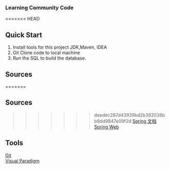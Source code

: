 ### Learning Community Code 

<<<<<<< HEAD
## Quick Start
1. Install tools for this project 
JDK,Maven, IDEA
2. Git Clone code to local machine  
3. Run the SQL to build the database.


##  Sources

=======
##  Sources
>>>>>>> deedec287d43939bd2b392038bb8dd9847e09f2d
[Spring 文档](https://spring.io/guides)    
[Spring Web](https://spring.io/guides/gs/serving-web-content/)   

## Tools
[Git](https://git-scm.com/download)   
[Visual Paradigm](https://www.visual-paradigm.com)    